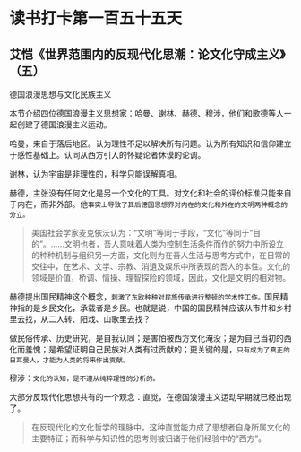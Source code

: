 读书打卡第一百五十五天
===

艾恺《世界范围内的反现代化思潮：论文化守成主义》（五）
---

德国浪漫思想与文化民族主义

本节介绍四位德国浪漫主义思想家：哈曼、谢林、赫德、穆涉，他们和歌德等人一起创建了德国浪漫主义运动。

哈曼，来自于落后地区。认为理性不足以解决所有问题。认为所有知识和信仰建立于感性基础上。认同从西方引入的怀疑论者休谟的论调。

谢林，认为宇宙是非理性的，科学只能误解真相。

赫德，主张没有任何文化是另一个文化的工具。对文化和社会的评价标准只能来自于内在，而非外部。他`事实上导致了其后德国思想界对内在的文化和外在的文明两种概念的分立。`

> 美国社会学家麦克依沃认为：“文明”等同于手段，“文化”等同于“目的”。……文明也者，吾人意味着人类为控制生活条件而作的努力中所设立的种种机制与组织另一方面，文化则为在吾人生活与思考方式中，在日常的交往中，在艺术、文学、宗教、消遺及娱乐中所表现的吾人的本性。文化的领域是价值，桥调、情操、理智探险的领域，因此，文化是文明的相对物。

赫德提出国民精神这个概念，`刺激了东欧种种对民族传承进行整顿的学术性工作。`国民精神指的是乡民文化，承载者是乡民。也就是说，中国的国民精神应该从市井和乡村里去找，从二人转、阳戏、山歌里去找？

做民俗传承、历史研究，是自我认同；是害怕被西方文化淹没；是为自己当初的西化而羞愧；是希望证明自己民族对人类有过贡献的；更关键的是，`只有成为了真正的日耳曼人，才能为人类的将来作出贡献。`

穆涉：`文化的认知，是不遵从纯粹理性的分析的。`

大部分反现代化思想共有的一个观念：直觉，在德国浪漫主义运动早期就已经出现了。

> 在反现代化的文化哲学的理脉中，这种直觉能力成了思想者自身所属文化的主要特征；而科学与知识性的思考则被归诸于他们经验中的“西方”。
